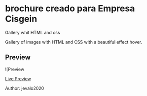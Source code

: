 # brochure creado para Empresa Cisgein 


Gallery whit HTML and css

Gallery of images with HTML and CSS with a beautiful effect hover.

## Preview
![Preview 

[Live Preview](https://github.com/Jevalo2020/catalogo-soy-esencial)


Author: jevalo2020